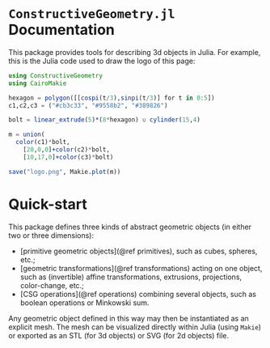 # `ConstructiveGeometry.jl` Documentation

This package provides tools for describing 3d objects in Julia.
For example, this is the Julia code used to draw the logo of this
page:
```julia
using ConstructiveGeometry
using CairoMakie

hexagon = polygon([[cospi(t/3),sinpi(t/3)] for t in 0:5])
c1,c2,c3 = ("#cb3c33", "#9558b2", "#389826")

bolt = linear_extrude(5)*(8*hexagon) ∪ cylinder(15,4)

m = union(
  color(c1)*bolt,
	[20,0,0]+color(c2)*bolt,
	[10,17,0]+color(c3)*bolt)

save("logo.png", Makie.plot(m))
```

# Quick-start

This package defines three kinds of abstract geometric objects
(in either two or three dimensions):

 - [primitive geometric objects](@ref primitives), such as cubes,
   spheres, etc.;
 - [geometric transformations](@ref transformations) acting on one
   object, such as (invertible) affine transformations, extrusions,
   projections, color-change, etc.;
 - [CSG operations](@ref operations) combining several objects,
   such as boolean operations or Minkowski sum.

Any geometric object defined in this way may then be instantiated as an
explicit mesh. The mesh can be visualized directly within Julia (using
`Makie`) or exported as an STL (for 3d objects) or SVG (for 2d objects)
file.
